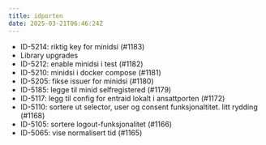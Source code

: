 ```yaml
---
title: idporten
date: 2025-03-21T06:46:24Z
---
```

- ID-5214: riktig key for minidsi (#1183)
- Library upgrades
- ID-5212: enable minidsi i test (#1182)
- ID-5210: minidsi i docker compose (#1181)
- ID-5205: fikse issuer for minidsi (#1180)
- ID-5185: legge til minid selfregistered (#1179)
- ID-5117: legg til config for entraid lokalt i ansattporten (#1172)
- ID-5110: sortere ut selector, user og consent funksjonaltitet. litt rydding (#1168)
- ID-5105: sortere logout-funksjonalitet (#1166)
- ID-5065: vise normalisert tid (#1165)

